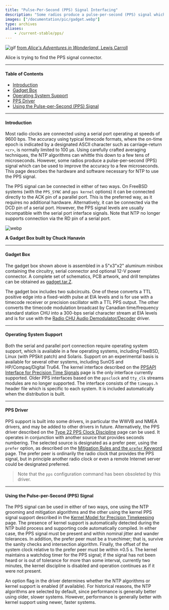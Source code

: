 ```yaml
---
title: "Pulse-Per-Second (PPS) Signal Interfacing"
description: "Some radios produce a pulse-per-second (PPS) signal which can be used to improve time accuracy to a few microseconds. This page describes the hardware and software necessary for NTP to use the PPS signal."
images: ["/documentation/pic/gadget.webp"]
type: archives
aliases:
    - /current-stable/pps/
---
```


![gif](/documentation/pic/alice32.gif) [from _Alice's Adventures in Wonderland_, Lewis Carroll](/reflib/pictures/)

Alice is trying to find the PPS signal connector.

* * *

#### Table of Contents

*   [Introduction](/documentation/4.2.8-series/pps/#introduction)
*   [Gadget Box](/documentation/4.2.8-series/pps/#gadget-box)
*   [Operating System Support](/documentation/4.2.8-series/pps/#operating-system-support)
*   [PPS Driver](/documentation/4.2.8-series/pps/#pps-driver)
*   [Using the Pulse-per-Second (PPS) Signal](/documentation/4.2.8-series/pps/#using-the-pulse-per-second-pps-signal)

* * *

#### Introduction

Most radio clocks are connected using a serial port operating at speeds of 9600 bps. The accuracy using typical timecode formats, where the on-time epoch is indicated by a designated ASCII character such as carriage-return <code><cr\></code>, is normally limited to 100 μs. Using carefully crafted averaging techniques, the NTP algorithms can whittle this down to a few tens of microseconds. However, some radios produce a pulse-per-second (PPS) signal which can be used to improve the accuracy to a few microseconds. This page describes the hardware and software necessary for NTP to use the PPS signal.

The PPS signal can be connected in either of two ways. On FreeBSD systems (with the <code>PPS_SYNC</code> and <code>pps kernel</code> options) it can be connected directly to the ACK pin of a parallel port. This is the preferred way, as it requires no additional hardware. Alternatively, it can be connected via the DCD pin of a serial port. However, the PPS signal levels are usually incompatible with the serial port interface signals. Note that NTP no longer supports connection via the RD pin of a serial port.

![webp](/documentation/pic/gadget.webp)

**A Gadget Box built by Chuck Hanavin**


* * *

#### Gadget Box

The gadget box shown above is assembled in a 5"x3"x2" aluminum minibox containing the circuitry, serial connector and optional 12-V power connector. A complete set of schematics, PCB artwork, and drill templates can be obtained as [gadget.tar.Z](/reflib/software/gadget.tar.Z).

The gadget box includes two subcircuits. One of these converts a TTL positive edge into a fixed-width pulse at EIA levels and is for use with a timecode receiver or precision oscillator with a TTL PPS output. The other converts the timecode modulation broadcast by Canadian time/frequency standard station CHU into a 300-bps serial character stream at EIA levels and is for use with the [Radio CHU Audio Demodulator/Decoder](/documentation/drivers/driver7/) driver.

* * *

#### Operating System Support

Both the serial and parallel port connection require operating system support, which is available in a few operating systems, including FreeBSD, Linux (with PPSkit patch) and Solaris. Support on an experimental basis is available for several other systems, including SunOS and HP/Compaq/Digital Tru64. The kernel interface described on the [PPSAPI Interface for Precision Time Signals](/documentation/4.2.8-series/kernpps/) page is the only interface currently supported. Older PPS interfaces based on the <code>ppsclock</code> and <code>tty_clk</code> streams modules are no longer supported. The interface consists of the <code>timepps.h</code> header file which is specific to each system. It is included automatically when the distribution is built.

* * *

#### PPS Driver

PPS support is built into some drivers, in particular the WWVB and NMEA drivers, and may be added to other drivers in future. Alternatively, the PPS driver described on the [Type 22 PPS Clock Discipline](/documentation/drivers/driver22/) page can be used. It operates in conjunction with another source that provides seconds numbering. The selected source is designated as a prefer peer, using the <code>prefer</code> option, as described on the [Mitigation Rules and the <code>prefer</code> Keyword](/documentation/4.2.8-series/prefer/) page. The prefer peer is ordinarily the radio clock that provides the PPS signal, but in principle another radio clock or even a remote Internet server could be designated preferred.
> Note that the <code>pps</code> configuration command has been obsoleted by this driver.

* * *

#### Using the Pulse-per-Second (PPS) Signal

The PPS signal can be used in either of two ways, one using the NTP grooming and mitigation algorithms and the other using the kernel PPS signal support described in the [Kernel Model for Precision Timekeeping](/documentation/4.2.8-series/kern/) page. The presence of  kernel support is automatically detected during the NTP build process and supporting code automatically compiled. In either case, the PPS signal must be present and within nominal jitter and wander tolerances. In addition, the prefer peer must be a truechimer; that is, survive the sanity checks and intersection algorithm. Finally, the offset of the system clock relative to the prefer peer must be within ±0.5 s. The kernel maintains a watchdog timer for the PPS signal; if the signal has not been heard or is out of tolerance for more than some interval, currently two minutes, the kernel discipline is disabled and operation continues as if it were not present.

An option flag in the driver determines whether the NTP algorithms or kernel support is enabled (if available). For historical reasons, the NTP algorithms are selected by default, since performance is generally better using older, slower systems. However, performance is generally better with kernel support using newer, faster systems.